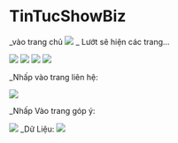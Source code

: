# TinTucShowBiz
_vào trang chủ
<img src="https://scontent.fdad1-1.fna.fbcdn.net/v/t1.15752-9/78683297_2600124386743485_7535983723896897536_n.png?_nc_cat=104&_nc_ohc=rfLKuRKttM4AQmFk5mst3xhsO9V2WHU-es58FJ_5qkZmVuX4eJaewEzlw&_nc_ht=scontent.fdad1-1.fna&oh=1f4a96cedf40f97fe009939661938f3d&oe=5E8A5D6F">
_ Lướt sẽ hiện các trang...

 <img src="https://scontent.fdad1-1.fna.fbcdn.net/v/t1.15752-9/78988807_2817484384963090_5420479869806968832_n.png?_nc_cat=104&_nc_ohc=F0BiVXb7d1AAQlZu6dxem-i5ZmyQNUlb-jk1LyxnsQbu1RGxzZEXEeRsw&_nc_ht=scontent.fdad1-1.fna&oh=50e4e27ea3b37d9e70451ca7a5bcc571&oe=5E80A984">
 <img src="https://scontent.fdad1-1.fna.fbcdn.net/v/t1.15752-9/79331340_579130496182502_3588956465894785024_n.png?_nc_cat=100&_nc_ohc=lPa8833nLkoAQmYhvTZiITnCbjwyMK7QaXXQ-cWp6fFgiqN5BfMdGGsrw&_nc_ht=scontent.fdad1-1.fna&oh=a9fcf1afb363274e01de2112ccf2e934&oe=5E65B9BF">
 
<img src=" https://scontent.fdad1-1.fna.fbcdn.net/v/t1.15752-9/78636707_430959157811826_7965949395206144000_n.png?_nc_cat=103&_nc_ohc=cXjik0OHCscAQlgc7AienxRXPLvxFftdaalF_m48w1sjtoJtoRj4ohq8A&_nc_ht=scontent.fdad1-1.fna&oh=f1f28d4b60c2adc0eba8320eecda26ba&oe=5E7FF120">
<img src="https://scontent.fdad1-1.fna.fbcdn.net/v/t1.15752-9/78636707_430959157811826_7965949395206144000_n.png?_nc_cat=103&_nc_ohc=cXjik0OHCscAQlgc7AienxRXPLvxFftdaalF_m48w1sjtoJtoRj4ohq8A&_nc_ht=scontent.fdad1-1.fna&oh=f1f28d4b60c2adc0eba8320eecda26ba&oe=5E7FF120">


_Nhấp vào trang liên hệ: 

<img src=" https://scontent.fdad2-1.fna.fbcdn.net/v/t1.15752-9/79456047_973403616351224_2328930803481837568_n.png?_nc_cat=108&_nc_ohc=pIZieFbxstIAQmaXvMeKZZnLXEqHpY120HsmeE6LSUNFjEdwqyLuYRqyQ&_nc_ht=scontent.fdad2-1.fna&oh=0743b65e3592b30d0737ef716f526f49&oe=5E68A454">

_Nhấp Vào trang góp ý:

<img src="https://scontent.fdad1-1.fna.fbcdn.net/v/t1.15752-9/79914407_1392560987591953_7832994645289205760_n.png?_nc_cat=100&_nc_ohc=40Y_aP5KmScAQnyyuLGHm2mZ-tRZnFhR0t58ADkVIQHg-Z4q3Ck2n0LWw&_nc_ht=scontent.fdad1-1.fna&oh=8f3ed119656b99a99251e577ec2ebeb9&oe=5E6EB31D">
_Dữ Liệu:

<img src="https://scontent.fdad1-1.fna.fbcdn.net/v/t1.15752-9/73495228_544241042823137_8175879987816038400_n.png?_nc_cat=106&_nc_ohc=jnNiDsNF8q0AQmEl-OrVo4UfKYYUAK0CdM9oUrjR8d8Q9B7FrpCg1lzSA&_nc_ht=scontent.fdad1-1.fna&oh=a7b21ed54b18a5765aa6c087e2353831&oe=5E6953CC">
